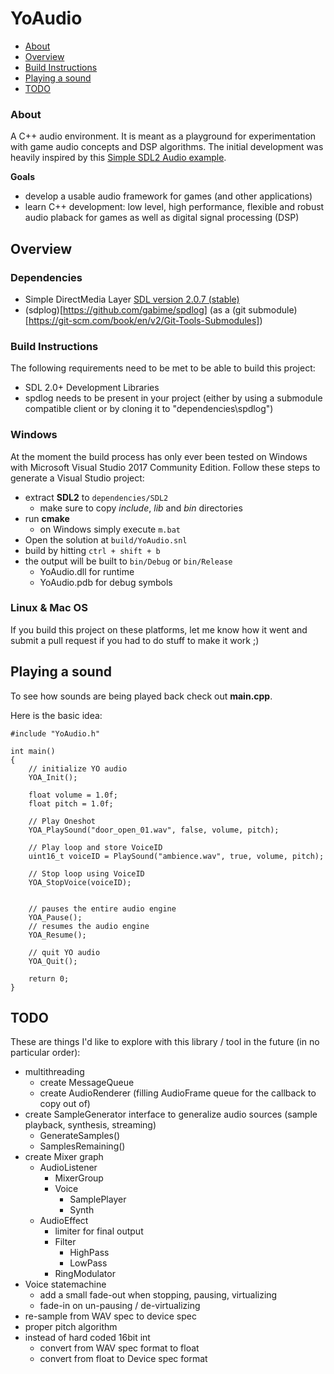 # YoAudio

- [About](#about)
- [Overview](#overview)
- [Build Instructions](#build)
- [Playing a sound](#sound)
- [TODO](#todo)

### About <a name="about"></a>

A C++ audio environment. It is meant as a playground for experimentation with game audio concepts and DSP algorithms. The initial development was heavily inspired by this [Simple SDL2 Audio example](https://github.com/jakebesworth/Simple-SDL2-Audio).

**Goals**

- develop a usable audio framework for games (and other applications)
- learn C++ development: low level, high performance, flexible and robust audio plaback for games as well as digital signal processing (DSP)

## Overview <a name="overview"></a>

### Dependencies <a name="dependencies"></a>

- Simple DirectMedia Layer [SDL version 2.0.7 (stable)](http://libsdl.org/download-2.0.php)
- (sdplog)[https://github.com/gabime/spdlog] (as a (git submodule)[https://git-scm.com/book/en/v2/Git-Tools-Submodules])

### Build Instructions <a name="build"></a>

The following requirements need to be met to be able to build this project:

- SDL 2.0+ Development Libraries
- spdlog needs to be present in your project (either by using a submodule compatible client or by cloning it to "dependencies\spdlog")

### Windows

At the moment the build process has only ever been tested on Windows with Microsoft Visual Studio 2017 Community Edition. Follow these steps to generate a Visual Studio project:

- extract **SDL2** to `dependencies/SDL2`
	- make sure to copy *include*, *lib* and *bin* directories
- run **cmake**
	- on Windows simply execute `m.bat`
- Open the solution at `build/YoAudio.snl`
- build by hitting `ctrl + shift + b`
- the output will be built to `bin/Debug` or `bin/Release`
	- YoAudio.dll for runtime
	- YoAudio.pdb for debug symbols 

### Linux & Mac OS

If you build this project on these platforms, let me know how it went and submit a pull request if you had to do stuff to make it work ;)

## Playing a sound <a name="sound"></a>

To see how sounds are being played back check out **main.cpp**.

Here is the basic idea:

	#include "YoAudio.h"

	int main()
	{
		// initialize YO audio
		YOA_Init();
		
		float volume = 1.0f;
		float pitch = 1.0f;
		
		// Play Oneshot
		YOA_PlaySound("door_open_01.wav", false, volume, pitch);
		
		// Play loop and store VoiceID
		uint16_t voiceID = PlaySound("ambience.wav", true, volume, pitch);

		// Stop loop using VoiceID
		YOA_StopVoice(voiceID);


		// pauses the entire audio engine
		YOA_Pause();
		// resumes the audio engine
		YOA_Resume();

		// quit YO audio
		YOA_Quit();
		
		return 0;
	}

## TODO <a name="todo"></a>

These are things I'd like to explore with this library / tool in the future (in no particular order):

- multithreading
	- create MessageQueue
	- create AudioRenderer (filling AudioFrame queue for the callback to copy out of)
- create SampleGenerator interface to generalize audio sources (sample playback, synthesis, streaming)
	- GenerateSamples()
	- SamplesRemaining()
- create Mixer graph	
	- AudioListener
		- MixerGroup
		- Voice
			- SamplePlayer
			- Synth
	- AudioEffect
		- limiter for final output
		- Filter
			- HighPass
			- LowPass
		- RingModulator
- Voice statemachine
	- add a small fade-out when stopping, pausing, virtualizing
	- fade-in on un-pausing / de-virtualizing
- re-sample from WAV spec to device spec
- proper pitch algorithm
- instead of hard coded 16bit int
	- convert from WAV spec format to float
	- convert from float to Device spec format